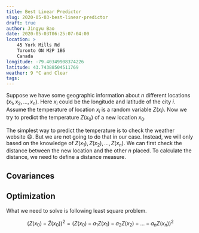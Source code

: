 ```yaml
---
title: Best Linear Predictor
slug: 2020-05-03-best-linear-predictor
draft: true
author: Jingyu Bao
date: 2020-05-03T06:25:07-04:00
location: >
    45 York Mills Rd
    Toronto ON M2P 1B6
    Canada
longitude: -79.40349908374226
latitude: 43.74388504511769
weather: 9 °C and Clear
tags:
---
```


Suppose we have some geographic information about $n$ different locations $(x_1, x_2, ..., x_n)$.
Here $x_i$ could be the longitude and latitude of the city $i$.
Assume the temperature of location $x_i$ is a random variable $Z(x_i)$.
Now we try to predict the temperature $Z(x_0)$ of a new location $x_0$.

The simplest way to predict the temperature is to check the weather website :smile:.
But we are not going to do that in our case.
Instead, we will only based on the knowledge of $Z(x_1), Z(x_2), ..., Z(x_n)$.
We can first check the distance between the new location and the other $n$ placed.
To calculate the distance, we need to define a distance measure.

## Covariances

## Optimization

What we need to solve is following least square problem.

$$
\big(Z(x_0) - \hat{Z}(x_0)\big)^2 = \big(Z(x_0) - a_1Z(x_1) - a_2Z(x_2) - ... - a_nZ(x_n)\big)^2
$$

